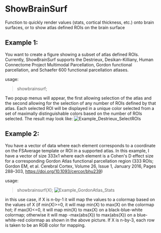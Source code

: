 # ShowBrainSurf
Function to quickly render values (stats, cortical thickness, etc.) onto brain surfaces, or to show atlas defined ROIs on the brain surface

## Example 1:
You want to create a figure showing a subset of atlas defined ROIs. Currently, ShowBrainSurf supports the Destrieux, Desikan-Killiany, Human Connectome Project Multimodal Parcellation, Gordon functional parcellation, and Schaefer 600 functional parcellation atlases.

usage:
> showbrainsurf;

Two popup menus will appear, the first allowing selection of the atlas and the second allowing for the selection of any number of ROIs defined by that atlas. Each selected ROI will be displayed in a unique color selected from a set of maximally distinguishable colors based on the number of ROIs selected. The result may look like:
![Example_Destrieux_SelectROIs](https://user-images.githubusercontent.com/98111478/165158176-fb292ca1-a964-46a6-b383-5345658b7ebb.png)


## Example 2:
You have a vector of data where each element corresponds to a coordinate on the FSAverage template or ROI in a supported atlas. In this example, I have a vector of size 333x1 where each element is a Cohen's D effect size for a corresponding Gordon Atlas functional parcellation region (333 ROIs; Gordon EM, et al. Cerebral Cortex, Volume 26, Issue 1, January 2016, Pages 288–303, https://doi.org/10.1093/cercor/bhu239)

usage:
> showbrainsurf(X);
![Example_GordonAtlas_Stats](https://user-images.githubusercontent.com/98111478/165102872-b01118d5-831f-4aea-971f-556bdf6f0564.png)

in this use case, if X is n-by-1 it will map the values to a colormap based on the values of X (if min(X)>=0, it will map min(X) to max(X) on the colormap hot; if max(X)<=0, it will map min(X) to max(X) on a black-blue-white colormap; otherwise it will map -max(abs(X)) to max(abs(X)) on a blue-white-red colormap as shown in the above picture. If X is n-by-3, each row is taken to be an RGB color for mapping.
